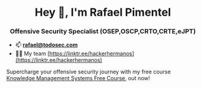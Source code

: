 <h1 align="center">Hey 👋, I'm Rafael Pimentel</h1>
<h3 align="center">Offensive Security Specialist (OSEP,OSCP,CRTO,CRTE,eJPT)</h3>

- 📫 **rafael@todosec.com**
- 🤜🤛 My team [https://linktr.ee/hackerhermanos](https://linktr.ee/hackerhermanos)

Supercharge your offensive security journey with my free course [Knowledge Management Systems Free Course]([https://github.com/Hacker-Hermanos/NetRunners](https://github.com/Hacker-Hermanos/Knowledge-Management-for-Offensive-Security-Professionals)), out now!

